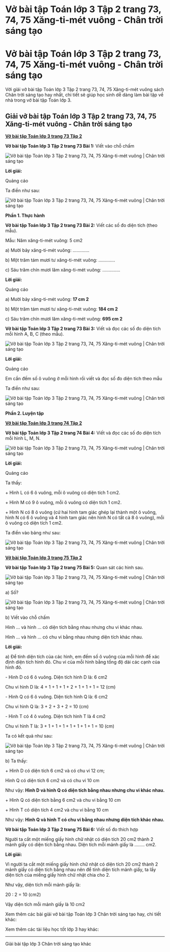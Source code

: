 # Vở bài tập Toán lớp 3 Tập 2 trang 73, 74, 75 Xăng-ti-mét vuông - Chân trời sáng tạo

# Vở bài tập Toán lớp 3 Tập 2 trang 73, 74, 75 Xăng-ti-mét vuông - Chân trời sáng tạo

Với giải vở bài tập Toán lớp 3 Tập 2 trang 73, 74, 75 Xăng-ti-mét vuông sách Chân trời sáng tạo hay nhất, chi tiết sẽ giúp học sinh dễ dàng làm bài tập về nhà trong vở bài tập Toán lớp 3.

## Giải vở bài tập Toán lớp 3 Tập 2 trang 73, 74, 75 Xăng-ti-mét vuông - Chân trời sáng tạo

[**Vở bài tập Toán lớp 3 trang 73 Tập 2**](https://vietjack.com/vbt-toan-3-ct/vbt-toan-lop-3-trang-73-tap-2.jsp)

**Vở bài tập Toán lớp 3 Tập 2 trang 73 Bài 1:** Viết vào chỗ chấm

![Vở bài tập Toán lớp 3 Tập 2 trang 73, 74, 75 Xăng-ti-mét vuông | Chân trời sáng tạo](https://vietjack.com/vbt-toan-3-ct/images/xang-ti-met-vuong.PNG)

**Lời giải:**

Quảng cáo

Ta điền như sau:

![Vở bài tập Toán lớp 3 Tập 2 trang 73, 74, 75 Xăng-ti-mét vuông | Chân trời sáng tạo](https://vietjack.com/vbt-toan-3-ct/images/xang-ti-met-vuong-1.PNG)

**Phần 1. Thực hành**

**Vở bài tập Toán lớp 3 Tập 2 trang 73 Bài 2:** Viết các số đo diện tích (theo mẫu).

Mẫu: Năm xăng-ti-mét vuông: 5 cm2

a) Mười bảy xăng-ti-mét vuông: ………….

b) Một trăm tám mươi tư xăng-ti-mét vuông: ………….

c) Sáu trăm chín mươi lăm xăng-ti-mét vuông: …………..

**Lời giải:**

Quảng cáo

a) Mười bảy xăng-ti-mét vuông: **17 cm 2**

b) Một trăm tám mươi tư xăng-ti-mét vuông: **184 cm 2**

c) Sáu trăm chín mươi lăm xăng-ti-mét vuông: **695 cm 2**

**Vở bài tập Toán lớp 3 Tập 2 trang 73 Bài 3:** Viết và đọc các số đo diện tích mỗi hình A, B, C (theo mẫu).

![Vở bài tập Toán lớp 3 Tập 2 trang 73, 74, 75 Xăng-ti-mét vuông | Chân trời sáng tạo](https://vietjack.com/vbt-toan-3-ct/images/xang-ti-met-vuong-2.PNG)

**Lời giải:**

Quảng cáo

Em cần đếm số ô vuông ở mỗi hình rồi viết và đọc số đo diện tích theo mẫu

Ta điền như sau:

![Vở bài tập Toán lớp 3 Tập 2 trang 73, 74, 75 Xăng-ti-mét vuông | Chân trời sáng tạo](https://vietjack.com/vbt-toan-3-ct/images/xang-ti-met-vuong-3.PNG)

**Phần 2. Luyện tập**

[**Vở bài tập Toán lớp 3 trang 74 Tập 2**](https://vietjack.com/vbt-toan-3-ct/vbt-toan-lop-3-trang-74-tap-2.jsp)

**Vở bài tập Toán lớp 3 Tập 2 trang 74 Bài 4:** Viết và đọc các số đo diện tích mỗi hình L, M, N.

![Vở bài tập Toán lớp 3 Tập 2 trang 73, 74, 75 Xăng-ti-mét vuông | Chân trời sáng tạo](https://vietjack.com/vbt-toan-3-ct/images/xang-ti-met-vuong-4.PNG)

**Lời giải:**

Quảng cáo

Ta thấy:

\+ Hình L có 6 ô vuông, mỗi ô vuông có diện tích 1 cm2.

\+ Hình M có 9 ô vuông, mỗi ô vuông có diện tích 1 cm2.

\+ Hình N có 8 ô vuông (cứ hai hình tam giác ghép lại thành một ô vuông, hình N có 6 ô vuông và 4 hình tam giác nên hình N có tất cả 8 ô vuông), mỗi ô vuông có diện tích 1 cm2.

Ta điền vào bảng như sau:

![Vở bài tập Toán lớp 3 Tập 2 trang 73, 74, 75 Xăng-ti-mét vuông | Chân trời sáng tạo](https://vietjack.com/vbt-toan-3-ct/images/xang-ti-met-vuong-5.PNG)

[**Vở bài tập Toán lớp 3 trang 75 Tập 2**](https://vietjack.com/vbt-toan-3-ct/vbt-toan-lop-3-trang-75-tap-2.jsp)

**Vở bài tập Toán lớp 3 Tập 2 trang 75 Bài 5:** Quan sát các hình sau.

![Vở bài tập Toán lớp 3 Tập 2 trang 73, 74, 75 Xăng-ti-mét vuông | Chân trời sáng tạo](https://vietjack.com/vbt-toan-3-ct/images/xang-ti-met-vuong-6.PNG)

a) Số?

![Vở bài tập Toán lớp 3 Tập 2 trang 73, 74, 75 Xăng-ti-mét vuông | Chân trời sáng tạo](https://vietjack.com/vbt-toan-3-ct/images/xang-ti-met-vuong-7.PNG)

b) Viết vào chỗ chấm

Hình … và hình … có diện tích bằng nhau nhưng chu vi khác nhau.

Hình … và hình … có chu vi bằng nhau nhưng diện tích khác nhau.

**Lời giải:**

a) Để tính diện tích của các hình, em đếm số ô vuông của mỗi hình để xác định diện tích hình đó. Chu vi của mỗi hình bằng tổng độ dài các cạnh của hình đó.

\- Hình D có 6 ô vuông. Diện tích hình D là: 6 cm2

Chu vi hình D là: 4 + 1 + 1 + 1 + 2 + 1 + 1 + 1 = 12 (cm)

\- Hình Q có 6 ô vuông. Diện tích hình Q là: 6 cm2

Chu vi hình Q là: 3 + 2 + 3 + 2 = 10 (cm)

\- Hình T có 4 ô vuông. Diện tích hình T là 4 cm2

Chu vi hình T là: 3 + 1 + 1 + 1 + 1 + 1 + 1 + 1 = 10 (cm)

Ta có kết quả như sau:

![Vở bài tập Toán lớp 3 Tập 2 trang 73, 74, 75 Xăng-ti-mét vuông | Chân trời sáng tạo](https://vietjack.com/vbt-toan-3-ct/images/xang-ti-met-vuong-8.PNG)

b) Ta thấy:

\+ Hình D có diện tích 6 cm2 và có chu vi 12 cm; 

Hình Q có diện tích 6 cm2 và có chu vi 10 cm

Như vậy: **Hình D và hình Q có diện tích bằng nhau nhưng chu vi khác nhau.**

\+ Hình Q có diện tích bằng 6 cm2 và chu vi bằng 10 cm

\+ Hình T có diện tích 4 cm2 và chu vi bằng 10 cm

Như vậy: **Hình Q và hình T có chu vi bằng nhau nhưng diện tích khác nhau.**

**Vở bài tập Toán lớp 3 Tập 2 trang 75 Bài 6:** Viết số đo thích hợp

Người ta cắt một miếng giấy hình chữ nhật có diện tích 20 cm2 thành 2 mảnh giấy có diện tích bằng nhau. Diện tích mỗi mảnh giấy là …….. cm2.

**Lời giải:**

Vì người ta cắt một miếng giấy hình chữ nhật có diện tích 20 cm2 thành 2 mảnh giấy có diện tích bằng nhau nên để tính diện tích mảnh giấy, ta lấy diện tích của miếng giấy hình chữ nhật chia cho 2.

Như vậy, diện tích mỗi mảnh giấy là:

20 : 2 = 10 (cm2)

Vậy diện tích mỗi mảnh giấy là 10 cm2

Xem thêm các bài giải vở bài tập Toán lớp 3 Chân trời sáng tạo hay, chi tiết khác:

Xem thêm các tài liệu học tốt lớp 3 hay khác:

* * *

Giải bài tập lớp 3 Chân trời sáng tạo khác
